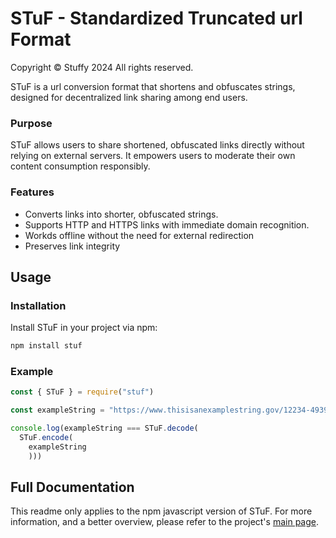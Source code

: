 # STuF - Standardized Truncated url Format  

Copyright © Stuffy 2024 All rights reserved.  

STuF is a url conversion format that shortens and obfuscates strings, designed for decentralized link sharing among end users.

### Purpose

STuF allows users to share shortened, obfuscated links directly without relying on external servers. It empowers users to moderate their own content consumption responsibly.

### Features

- Converts links into shorter, obfuscated strings.
- Supports HTTP and HTTPS links with immediate domain recognition.
- Workds offline without the need for external redirection
- Preserves link integrity

## Usage

### Installation

Install STuF in your project via npm:
```sh
npm install stuf
```



### Example

```js
const { STuF } = require("stuf")

const exampleString = "https://www.thisisanexamplestring.gov/12234-49392234ab.png"

console.log(exampleString === STuF.decode(
  STuF.encode(
    exampleString
    )))
```

## Full Documentation

This readme only applies to the npm javascript version of STuF. For more information, and a better overview, please refer to the project's [main page](https://github.com/stuffyerface/STuF).
